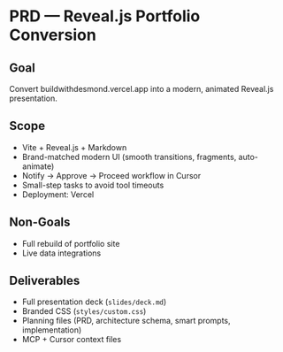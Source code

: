 # PRD — Reveal.js Portfolio Conversion

## Goal
Convert buildwithdesmond.vercel.app into a modern, animated Reveal.js presentation.

## Scope
- Vite + Reveal.js + Markdown
- Brand-matched modern UI (smooth transitions, fragments, auto-animate)
- Notify → Approve → Proceed workflow in Cursor
- Small-step tasks to avoid tool timeouts
- Deployment: Vercel

## Non-Goals
- Full rebuild of portfolio site
- Live data integrations

## Deliverables
- Full presentation deck (`slides/deck.md`)
- Branded CSS (`styles/custom.css`)
- Planning files (PRD, architecture schema, smart prompts, implementation)
- MCP + Cursor context files
